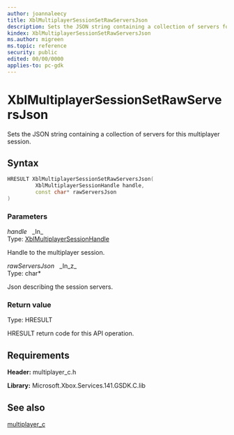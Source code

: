 ```yaml
---
author: joannaleecy
title: XblMultiplayerSessionSetRawServersJson
description: Sets the JSON string containing a collection of servers for this multiplayer session.
kindex: XblMultiplayerSessionSetRawServersJson
ms.author: migreen
ms.topic: reference
security: public
edited: 00/00/0000
applies-to: pc-gdk
---
```


# XblMultiplayerSessionSetRawServersJson  

Sets the JSON string containing a collection of servers for this multiplayer session.  

## Syntax  
  
```cpp
HRESULT XblMultiplayerSessionSetRawServersJson(  
         XblMultiplayerSessionHandle handle,  
         const char* rawServersJson  
)  
```  
  
### Parameters  
  
*handle* &nbsp;&nbsp;\_In\_  
Type: [XblMultiplayerSessionHandle](../handles/xblmultiplayersessionhandle.md)  
  
Handle to the multiplayer session.  
  
*rawServersJson* &nbsp;&nbsp;\_In\_z\_  
Type: char*  
  
Json describing the session servers.  
  
  
### Return value  
Type: HRESULT
  
HRESULT return code for this API operation.
  
## Requirements  
  
**Header:** multiplayer_c.h
  
**Library:** Microsoft.Xbox.Services.141.GSDK.C.lib
  
## See also  
[multiplayer_c](../multiplayer_c_members.md)  
  
  
